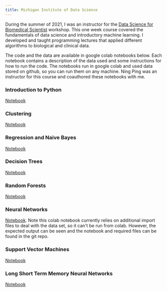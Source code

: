 ```yaml
---
title: Michigan Institute of Data Science
---
```


During the summer of 2021, I was an instructor for the [Data Science for Biomedical Scientist](https://midas.umich.edu/data-science-for-biomedical-scientists/) workshop. This one week course covered the fundamentals of data science and introductory machine learning. I developed and taught programming lectures that applied different algorithms to biological and clinical data.

The code and the data are available in google colab notebooks below. Each notebook contains a description of the data used and some instructions for how to run the code. The notebooks run in google colab and used data stored on github, so you can run them on any machine. Ning Ping was an instructor for this course and coauthored these notebooks with me.

### Introduction to Python

[Notebook](https://drive.google.com/file/d/1q35hXryQsIgfSSjxQGRR1RiIIQ053DCj/view?usp=sharing)

### Clustering

[Notebook](https://drive.google.com/file/d/1O8ul-jx1XnM_MbPIchyS70SbtZz9b54A/view?usp=sharing)

### Regression and Naive Bayes

[Notebook](https://drive.google.com/file/d/1pW0dWgiDtyRJ2tjcXWl8F7MqUlm4kQW9/view?usp=sharing)

### Decision Trees

[Notebook](https://drive.google.com/file/d/1O4I8vNNR6inoTpIkDw521ELJQ8mtCfat/view?usp=sharing)

### Random Forests

[Notebook](https://drive.google.com/file/d/1ucz5SvcncT3A9qWIBjOx8EPl4o1G0Zfy/view?usp=sharing)

### Neural Networks

[Notebook](https://drive.google.com/file/d/1C9DwJtgmznNoGTZB8uupWbKjgD_5TQIq/view?usp=sharing). Note this colab notebook currently relies on additional import files to deal with the data set, so it can't be run from colab. However, the expected output can be seen and the notebook and required files can be found in the git repo.

### Support Vector Machines

[Notebook](https://drive.google.com/file/d/1w_kQ0zBKiPyMsFZNLDhkiz1acR7YLM84/view?usp=sharing)

### Long Short Term Memory Neural Networks

[Notebook](https://drive.google.com/file/d/1PAYOQCvOJzn4X4MgiuWOPW7dk4fbXBu1/view?usp=sharing)
